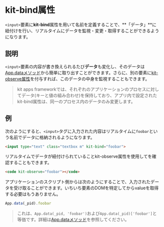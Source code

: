 # kit-bind属性
`<input>`要素に**kit-bind**属性を用いて名前を定義することで、**「データ」**に紐付けを行い、リアルタイムにデータを監視・変更・取得することができるようになります。

## 説明

`<input>`要素の内容が書き換えられるたび**データ**も変化し、そのデータは[App.dataメソッド](/App.data)から簡単に取り出すことができます。さらに、別の要素に[kit-observe属性](/kit-observe)を付与すれば、このデータの中身を監視することもできます。

> kit apps frameworkでは、それぞれのアプリケーションのプロセスに対してデータ(キーと値の組み合わせ)を保持しており、アプリ内で設定されたkit-bind属性は、同一のプロセス内のデータのみ変更します。

## 例

次のようにすると、`<input>`タグに入力された内容はリアルタイムに`foobar`という名前でデータに格納されるようになります。

```html
<input type="text" class="textbox m" kit-bind="foobar">
```
リアルタイムでデータが紐付けられていることkit-observe属性を使用してを確認することもできます。

```html
<code kit-observe="foobar"></code>
```
アプリケーションのスクリプト側からは次のようにすることで、入力されたデータを受け取ることができます。いちいち要素のDOMを特定してからvalueを取得する必要はもうありません。

```javascript
App.data(_pid).foobar
```
> これは、`App.data(_pid, 'foobar')`および`App.data(_pid)['foobar']`と等価です。詳細は[App.dataメソッド](/App.data)を参照してください。